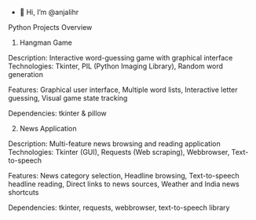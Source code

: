 - 👋 Hi, I’m @anjalihr

Python Projects Overview
1. Hangman Game

Description: Interactive word-guessing game with graphical interface
Technologies: Tkinter, PIL (Python Imaging Library), Random word generation

Features:
Graphical user interface,
Multiple word lists,
Interactive letter guessing,
Visual game state tracking

Dependencies: tkinter & pillow



2. News Application

Description: Multi-feature news browsing and reading application
Technologies: Tkinter (GUI), Requests (Web scraping), Webbrowser, Text-to-speech


Features:
News category selection,
Headline browsing,
Text-to-speech headline reading,
Direct links to news sources,
Weather and India news shortcuts


Dependencies: tkinter, requests, webbrowser, text-to-speech library

<!---
anjalihr/anjalihr is a ✨ special ✨ repository because its `README.md` (this file) appears on your GitHub profile.
You can click the Preview link to take a look at your changes.
--->

